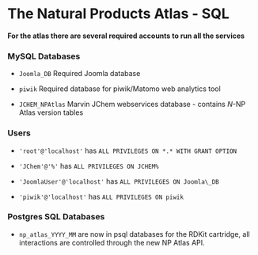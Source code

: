 # The Natural Products Atlas - SQL

**For the atlas there are several required accounts to run all the services**

### MySQL Databases

- `Joomla_DB` Required Joomla database

- `piwik` Required database for piwik/Matomo web analytics tool

- `JCHEM_NPAtlas` Marvin JChem webservices database - contains _N_-NP Atlas version tables

### Users

- `'root'@'localhost'` has `ALL PRIVILEGES ON *.* WITH GRANT OPTION`

- `'JChem'@'%'` has `ALL PRIVILEGES ON JCHEM%`

- `'JoomlaUser'@'localhost'` has `ALL PRIVILEGES ON Joomla\_DB`

- `'piwik'@'localhost'` has `ALL PRIVILEGES ON piwik`

### Postgres SQL Databases

- `np_atlas_YYYY_MM` are now in psql databases for the RDKit cartridge, all interactions are controlled through the new NP Atlas API.
